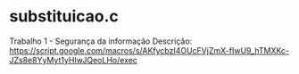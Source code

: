 # substituicao.c
Trabalho 1 - Segurança da informação
Descrição: 
https://script.google.com/macros/s/AKfycbzI4OUcFVjZmX-fIwU9_hTMXKc-JZs8e8YyMyt1yHIwJQeoLHo/exec
